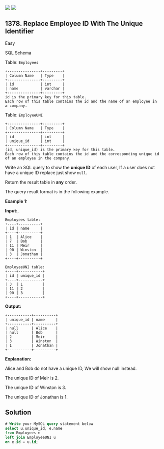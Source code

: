 [![](https://img.shields.io/github/stars/javadev/LeetCode-in-Java?label=Stars&style=flat-square)](https://github.com/javadev/LeetCode-in-Java)
[![](https://img.shields.io/github/forks/javadev/LeetCode-in-Java?label=Fork%20me%20on%20GitHub%20&style=flat-square)](https://github.com/javadev/LeetCode-in-Java/fork)

## 1378\. Replace Employee ID With The Unique Identifier

Easy

SQL Schema

Table: `Employees`

    +---------------+---------+
    | Column Name   | Type    |
    +---------------+---------+
    | id            | int     |
    | name          | varchar |
    +---------------+---------+
    id is the primary key for this table.
    Each row of this table contains the id and the name of an employee in a company. 

Table: `EmployeeUNI`

    +---------------+---------+
    | Column Name   | Type    |
    +---------------+---------+
    | id            | int     |
    | unique_id     | int     |
    +---------------+---------+ 
    (id, unique_id) is the primary key for this table.
    Each row of this table contains the id and the corresponding unique id of an employee in the company. 

Write an SQL query to show the **unique ID** of each user, If a user does not have a unique ID replace just show `null`.

Return the result table in **any** order.

The query result format is in the following example.

**Example 1:**

**Input:**,

    Employees table:
    +----+----------+
    | id | name     |
    +----+----------+
    | 1  | Alice    |
    | 7  | Bob      |
    | 11 | Meir     |
    | 90 | Winston  |
    | 3  | Jonathan |
    +----+----------+
    
    EmployeeUNI table:
    +----+-----------+
    | id | unique_id |
    +----+-----------+
    | 3  | 1         |
    | 11 | 2         |
    | 90 | 3         |
    +----+-----------+

**Output:**

    +-----------+----------+
    | unique_id | name     |
    +-----------+----------+
    | null      | Alice    |
    | null      | Bob      |
    | 2         | Meir     |
    | 3         | Winston  |
    | 1         | Jonathan |
    +-----------+----------+

**Explanation:**

Alice and Bob do not have a unique ID, We will show null instead.

The unique ID of Meir is 2.

The unique ID of Winston is 3.

The unique ID of Jonathan is 1.

## Solution

```sql
# Write your MySQL query statement below
select u.unique_id, e.name
from Employees e
left join EmployeeUNI u
on e.id = u.id;
```